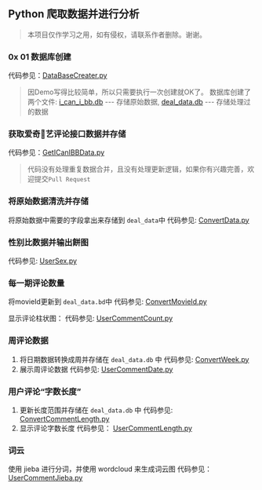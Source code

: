 ## Python 爬取数据并进行分析

> 本项目仅作学习之用，如有侵权，请联系作者删除。谢谢。

### 0x 01 数据库创建

代码参见：[DataBaseCreater.py](DataBaseCreater.py)

> 因Demo写得比较简单，所以只需要执行一次创建就OK了。
> 数据库创建了两个文件: [i_can_i_bb.db](i_can_i_bb.db) --- 存储原始数据, [deal_data.db](deal_data.db) --- 存储处理过的数据

### 获取爱奇艺评论接口数据并存储

代码参见：[GetICanIBBData.py](GetICanIBBData.py)

> 代码没有处理重复数据合并，且没有处理更新逻辑，如果你有兴趣完善，欢迎提交`Pull Request`

### 将原始数据清洗并存储

将原始数据中需要的字段拿出来存储到 `deal_data`中
代码参见: [ConvertData.py](ConvertData.py)

### 性别比数据并输出餅图

代码参见: [UserSex.py](UserSex.py)

###  每一期评论数量

将movieId更新到 `deal_data.bd`中
代码参见: [ConvertMovieId.py](ConvertMovieId.py)

显示评论柱状图：
代码参见: [UserCommentCount.py](UserCommentCount.py)

### 周评论数据

1. 将日期数据转换成周并存储在 `deal_data.db` 中
代码参见: [ConvertWeek.py](ConvertWeek.py)
2. 展示周评论数据
代码参见:  [UserCommentDate.py](UserCommentDate.py)

### 用户评论“字数长度”

1. 更新长度范围并存储在 `deal_data.db` 中
代码参见: [ConvertCommentLength.py](ConvertCommentLength.py)
2. 显示评论字数长度
代码参见： [UserCommentLength.py](UserCommentLength.py)

### 词云

使用 jieba 进行分词，并使用 wordcloud 来生成词云图
代码参见：[UserCommentJieba.py](UserCommentJieba.py)